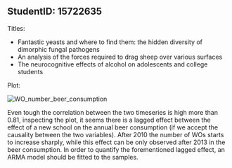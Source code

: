 ## StudentID: 15722635

Titles:

- Fantastic yeasts and where to find them: the hidden diversity of dimorphic fungal pathogens
- An analysis of the forces required to drag sheep over various surfaces
- The neurocognitive effects of alcohol on adolescents and college students

Plot:

![WO_number_beer_consumption](https://github.com/user-attachments/assets/5e58e81b-1b64-493d-bf05-0737edbb05c1)


Even tough the correlation between the two timeseries is high more than 0.81, inspecting the plot, it seems there is a lagged effect between the effect of a new school on the annual beer consumption (if we accept the causality between the two variables).
After 2010 the number of WOs starts to increase sharply, while this effect can be only observed after 2013 in the beer consumption.
In order to quantify the forementioned lagged effect, an ARMA model should be fitted to the samples.
